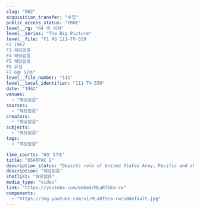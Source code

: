 ```yaml
---
slug: "802"
acquisition_transfer: "수집"
public_access_status: "TRUE"
level__rg: "R4 빅 픽쳐"
level__series: "The Big Picture"
level__file: "F1 RG 111-TV-559
F2 1962
F3 해당없음
F4 해당없음
F5 해당없음
F6 유성
F7 6분 57초"
level__file_number: "111"
level__local_identifier: "111-TV-559"
date: "1962"
venues: 
  - "해당없음"
sources: 
  - "해당없음"
creators: 
  - "해당없음"
subjects: 
  - "해당없음"
tags: 
  - "해당없음"

time_courts: "6분 57초"
title: "USARPAC 2"
description_status: "Depicts role of United States Army, Pacific and shows American soldiers in Hawaii, Japan, Okinawa, Taiwan and the Philippines."
description: "해당없음"
shotlist: "해당없음"
media_type: "video"
link: "https://youtube.com/embed/MLaRfSEa-rw"
components: 
  - "https://img.youtube.com/vi/MLaRfSEa-rw/sddefault.jpg"
---
```

